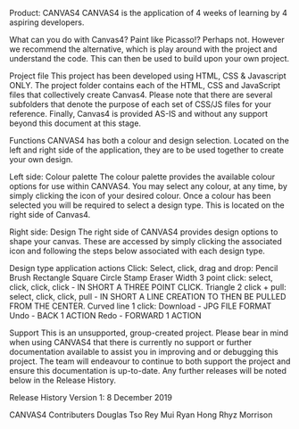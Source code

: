 <!--  -->
Product: CANVAS4
CANVAS4 is the application of 4 weeks of learning by 4 aspiring developers.
<!--  -->
What can you do with Canvas4?
Paint like Picasso!? Perhaps not. However we recommend the alternative, which is play around with the project and understand the code. This can then be used to build upon your own project.
<!--  -->
Project file
This project has been developed using HTML, CSS & Javascript ONLY. The project folder contains each of the HTML, CSS and JavaScript files that collectively create Canvas4.
Please note that there are several subfolders that denote the purpose of each set of CSS/JS files for your reference.
Finally, Canvas4 is provided AS-IS and without any support beyond this document at this stage.
<!--  -->
Functions 
CANVAS4 has both a colour and design selection. Located on the left and right side of the application, they are to be used together to create your own design.
<!--  -->
Left side: Colour palette
The colour palette provides the available colour options for use within CANVAS4. You may select any colour, at any time, by simply clicking the icon of your desired colour.
Once a colour has been selected you will be required to select a design type. This is located on the right side of Canvas4.
<!--  -->
Right side: Design 
The right side of CANVAS4 provides design options to shape your canvas. These are accessed by simply clicking the associated icon and following the steps below associated with each design type. 
<!--  -->
Design type application actions
Click: Select, click, drag and drop:
Pencil
Brush
Rectangle
Square
Circle
Stamp
Eraser
Width
3 point click: select, click, click, click - IN SHORT A THREE POINT CLICK.
Triangle
2 click + pull: select, click, click, pull - IN SHORT A LINE CREATION TO THEN BE PULLED FROM THE CENTER.
Curved line
1 click:
Download - JPG FILE FORMAT
Undo - BACK 1 ACTION
Redo - FORWARD 1 ACTION
<!--  -->
Support
This is an unsupported, group-created project.
Please bear in mind when using CANVAS4 that there is currently no support or further documentation available to assist you in improving and or debugging this project.
The team will endeavour to continue to both support the project and ensure this documentation is up-to-date.
Any further releases will be noted below in the Release History.
<!--  -->
Release History
Version 1: 8 December 2019
<!--  -->
CANVAS4 Contributers
Douglas Tso
Rey Mui
Ryan Hong
Rhyz Morrison